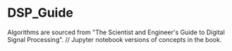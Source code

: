 # DSP_Guide

Algorithms are sourced from "The Scientist and Engineer's Guide to Digital Signal Processing". //
Jupyter notebook versions of concepts in the book.
